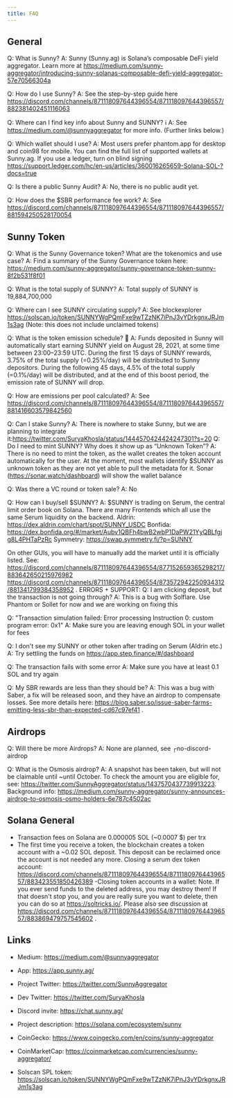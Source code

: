 ```yaml
---
title: FAQ
---
```


## General

Q: What is Sunny?
A: Sunny (Sunny.ag) is Solana’s composable DeFi yield aggregator. Learn more at https://medium.com/sunny-aggregator/introducing-sunny-solanas-composable-defi-yield-aggregator-57e70566304a

Q: How do I use Sunny?
A: See the step-by-step guide here https://discord.com/channels/871118097644396554/871118097644396557/882381402451116063

Q: Where can I find key info about Sunny and SUNNY? ℹ️
A: See https://medium.com/@sunnyaggregator for more info. (Further links below.)

Q: Which wallet should I use?
A: Most users prefer phantom.app for desktop and coin98 for mobile. You can find the full list of supported wallets at Sunny.ag. If you use a ledger, turn on blind signing https://support.ledger.com/hc/en-us/articles/360016265659-Solana-SOL-?docs=true

Q: Is there a public Sunny Audit?
A: No, there is no public audit yet.

Q: How does the $SBR performance fee work?
A: See https://discord.com/channels/871118097644396554/871118097644396557/881594250528170054

## Sunny Token

Q: What is the Sunny Governance token? What are the tokenomics and use case?
A: Find a summary of the Sunny Governance token here: https://medium.com/sunny-aggregator/sunny-governance-token-sunny-8f2b531f8f01

Q: What is the total supply of SUNNY?
A: Total supply of SUNNY is 19,884,700,000

Q: Where can I see SUNNY circulating supply?
A: See blockexplorer https://solscan.io/token/SUNNYWgPQmFxe9wTZzNK7iPnJ3vYDrkgnxJRJm1s3ag (Note: this does not include unclaimed tokens)

Q: What is the token emission schedule? 📅
A: Funds deposited in Sunny will automatically start earning SUNNY yield on August 28, 2021, at some time between 23:00–23:59 UTC. During the first 15 days of SUNNY rewards, 3.75% of the total supply (=0.25%/day) will be distributed to Sunny depositors. During the following 45 days, 4.5% of the total supply (=0.1%/day) will be distributed, and at the end of this boost period, the emission rate of SUNNY will drop.

Q: How are emissions per pool calculated?
A: See https://discord.com/channels/871118097644396554/871118097644396557/881416603579842560

Q: Can I stake Sunny?
A: There is nowhere to stake Sunny, but we are planning to integrate it:https://twitter.com/SuryaKhosla/status/1444570424424247301?s=20
Q: Do I need to mint SUNNY? Why does it show up as “Unknown Token”?
A: There is no need to mint the token, as the wallet creates the token account automatically for the user. At the moment, most wallets identify $SUNNY as unknown token as they are not yet able to pull the metadata for it. Sonar (https://sonar.watch/dashboard) will show the wallet balance

Q: Was there a VC round or token sale?
A: No

Q: How can I buy/sell $SUNNY?
A: $SUNNY is trading on Serum, the central limit order book on Solana. There are many Frontends which all use the same Serum liquidity on the backend.
Aldrin: https://dex.aldrin.com/chart/spot/SUNNY_USDC
Bonfida: https://dex.bonfida.org/#/market/Aubv1QBFh4bwB2wbP1DaPW21YyQBLfgjg8L4PHTaPzRc
Symmetry: https://swap.symmetry.fi/?p=SUNNY

On other GUIs, you will have to manually add the market until it is officially listed. See: https://discord.com/channels/871118097644396554/877152659365298217/883642650215976982
https://discord.com/channels/871118097644396554/873572942250934312/881341799384358952
.
ERRORS + SUPPORT:
Q: I am clicking deposit, but the transaction is not going through?
A: This is a bug with Solflare. Use Phantom or Sollet for now and we are working on fixing this

Q: "Transaction simulation failed: Error processing Instruction 0: custom program error: 0x1"
A: Make sure you are leaving enough SOL in your wallet for fees

Q: I don't see my SUNNY or other token after trading on Serum (Aldrin etc.)
A: Try settling the funds on https://app.step.finance/#/dashboard

Q: The transaction fails with some error
A: Make sure you have at least 0.1 SOL and try again

Q: My SBR rewards are less than they should be?
A: This was a bug with Saber, a fix will be released soon, and they have an airdrop to compensate losses. See more details here: https://blog.saber.so/issue-saber-farms-emitting-less-sbr-than-expected-cd67c97ef41
.

## Airdrops

Q: Will there be more Airdrops?
A: None are planned, see ┌no-discord-airdrop

Q: What is the Osmosis airdrop?
A: A snapshot has been taken, but will not be claimable until ~until October. To check the amount you are eligible for, see: https://twitter.com/SunnyAggregator/status/1437570437739913223. Background info: https://medium.com/sunny-aggregator/sunny-announces-airdrop-to-osmosis-osmo-holders-6e787c4502ac

## Solana General

- Transaction fees on Solana are 0.000005 SOL (~0.0007 $) per trx
- The first time you receive a token, the blockchain creates a token account with a ~0.02 SOL deposit. This deposit can be reclaimed once the account is not needed any more. Closing a serum dex token account: https://discord.com/channels/871118097644396554/871118097644396557/883423551850426389
  -Closing token accounts in a wallet: Note. If you ever send funds to the deleted address, you may destroy them! If that doesn't stop you, and you are really sure you want to delete, then you can do so at https://soltricks.io/. Please also see discussion at https://discord.com/channels/871118097644396554/871118097644396557/883869479757545602
  .

## Links

- Medium: https://medium.com/@sunnyaggregator
- App: https://app.sunny.ag/

- Project Twitter: https://twitter.com/SunnyAggregator
- Dev Twitter: https://twitter.com/SuryaKhosla
- Discord invite: https://chat.sunny.ag/

- Project description: https://solana.com/ecosystem/sunny
- CoinGecko: https://www.coingecko.com/en/coins/sunny-aggregator
- CoinMarketCap: https://coinmarketcap.com/currencies/sunny-aggregator/
- Solscan SPL token: https://solscan.io/token/SUNNYWgPQmFxe9wTZzNK7iPnJ3vYDrkgnxJRJm1s3ag
